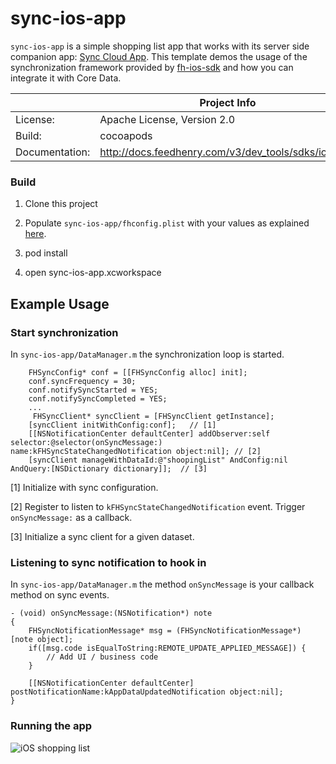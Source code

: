 # sync-ios-app 

```sync-ios-app``` is a simple shopping list app that works with its server side companion app: [Sync Cloud App](https://github.com/feedhenry-templates/sync-cloud). This template demos the usage of the synchronization framework provided by [fh-ios-sdk](https://github.com/feedhenry/fh-ios-sdk) and how you can integrate it with Core Data.

|                 | Project Info  |
| --------------- | ------------- |
| License:        | Apache License, Version 2.0  |
| Build:          | cocoapods  |
| Documentation:  | http://docs.feedhenry.com/v3/dev_tools/sdks/ios.html|

### Build

1. Clone this project

2. Populate ```sync-ios-app/fhconfig.plist``` with your values as explained [here](http://docs.feedhenry.com/v3/dev_tools/sdks/ios.html#ios-configure).
3. pod install

4. open sync-ios-app.xcworkspace

## Example Usage

### Start synchronization

In ```sync-ios-app/DataManager.m``` the synchronization loop is started.
```
    FHSyncConfig* conf = [[FHSyncConfig alloc] init];
    conf.syncFrequency = 30;
    conf.notifySyncStarted = YES;
    conf.notifySyncCompleted = YES;
    ...
     FHSyncClient* syncClient = [FHSyncClient getInstance];
    [syncClient initWithConfig:conf];   // [1]
    [[NSNotificationCenter defaultCenter] addObserver:self selector:@selector(onSyncMessage:) name:kFHSyncStateChangedNotification object:nil]; // [2]
    [syncClient manageWithDataId:@"shoopingList" AndConfig:nil AndQuery:[NSDictionary dictionary]];  // [3]
```
[1] Initialize with sync configuration.

[2] Register to listen to ```kFHSyncStateChangedNotification``` event. Trigger ```onSyncMessage:``` as a callback.

[3] Initialize a sync client for a given dataset.

### Listening to sync notification to hook in 
In ```sync-ios-app/DataManager.m``` the method ```onSyncMessage``` is your callback method on sync events.

```
- (void) onSyncMessage:(NSNotification*) note
{
    FHSyncNotificationMessage* msg = (FHSyncNotificationMessage*) [note object];
    if([msg.code isEqualToString:REMOTE_UPDATE_APPLIED_MESSAGE]) {
        // Add UI / business code
    }
    
    [[NSNotificationCenter defaultCenter] postNotificationName:kAppDataUpdatedNotification object:nil];
}
```
### Running the app

![iOS shopping list](ios-sync.png)